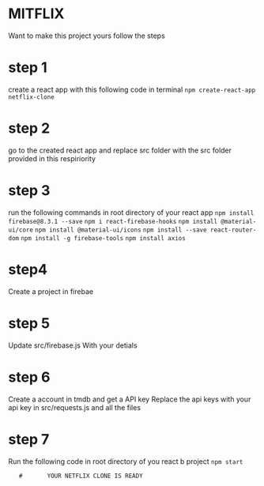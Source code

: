 # MITFLIX
  Want to make this project yours follow the steps

# step 1
  create a react app with this following code in terminal
  `npm create-react-app netflix-clone`
# step 2
  go to the created react app
  and replace src folder with the src folder provided in this respiriority
# step 3
  run the following commands in root directory of your react app
`npm install firebase@8.3.1 --save`
`npm i react-firebase-hooks`
`npm install @material-ui/core`
`npm install @material-ui/icons`
`npm install --save react-router-dom`
`npm install -g firebase-tools`
`npm install axios`

# step4
 Create a project in firebae
# step 5
  Update src/firebase.js
  With your detials
# step 6
  Create a account in tmdb and get a API key
  Replace the api keys with your api key in 
  src/requests.js and all the files
# step 7 
  Run the following code in root directory of you react b 
  project
`npm start`

       #       YOUR NETFLIX CLONE IS READY





       

 
